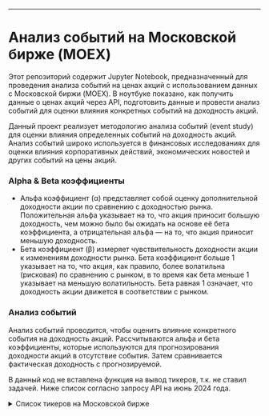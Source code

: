 ---

# Анализ событий на Московской бирже (MOEX)

Этот репозиторий содержит Jupyter Notebook, предназначенный для проведения анализа событий на ценах акций с использованием данных с Московской биржи (MOEX). 
В ноутбуке показано, как получить данные о ценах акций через API, подготовить данные и провести анализ событий для оценки влияния конкретных событий на доходность акций.

Данный проект реализует методологию анализа событий (event study) для оценки влияния определенных событий на доходность акций. 
Анализ событий широко используется в финансовых исследованиях для оценки влияния корпоративных действий, экономических новостей и других событий на цены акций.

### Alpha & Beta коэффициенты


- Альфа коэффициент (α) представляет собой оценку дополнительной доходности акции по сравнению с доходностью рынка. Положительная альфа указывает на то, что акция приносит большую доходность, чем можно было бы ожидать на основе её бета коэффициента, а отрицательная альфа — на то, что акция приносит меньшую доходность.
- Бета коэффициент (β) измеряет чувствительность доходности акции к изменениям доходности рынка. Бета коэффициент больше 1 указывает на то, что акция, как правило, более волатильна (рисковая) по сравнению с рынком, в то время как бета меньше 1 указывает на меньшую волатильность. Бета равная 1 означает, что доходность акции движется в соответствии с рынком.

### Анализ событий

Анализ событий проводится, чтобы оценить влияние конкретного события на доходность акций. 
Рассчитываются альфа и бета коэффициенты, которые используются для прогнозирования доходности акций в отсутствие события. Затем сравнивается фактическая доходность с прогнозируемой.


В данный код не вставлена функция на вывод тикеров, т.к. не ставил задачей. Ниже список согласно запросу API на июнь 2024 года.

<details>
  <summary>Список тикеров на Московской бирже</summary>
  
| Проект        | Тэги                                                             | Описание                 |
| ------------- | ---------------------------------------------------------------- | ------------------------ |   
|ABIO - ПАО "Артген" | KRKN - Саратовский НПЗ ПАО ао | ROLO - "Русолово" ПАО ао|  
ABRD - Абрау-Дюрсо ПАО ао | KRKNP - Саратовский НПЗ ПАО ап | ROSB - РОСБАНК ПАО ао  
ACKO - АСКО ПАО ао | KRKOP - ТКЗ Красный котельщик ПАО ап | ROSN - ПАО НК Роснефть  
AFKS - АФК "Система" ПАО ао | KROT - "КрасныйОктябрь" ПАО - ао | ROST - РОСИНТЕР РЕСТОРАНТС (ПАО)  
AFLT - Аэрофлот-росс.авиалин(ПАО)ао | KROTP - КрасныйОктябрь-1п | RTGZ - Газпром газорасп Р-н-Д ПАО ао  
AGRO - ГДР ROS AGRO PLC ORD SHS | KRSB - Красноярскэнергосбыт ао | RTKM - Ростелеком (ПАО) ао.  
AKRN - Акрон ПАО ао | KRSBP - Красноярскэнергосбыт ап | RTKMP - Ростелеком (ПАО) ап.  
ALRS - АЛРОСА ПАО ао | KUBE - "Россети Кубань" ПАО | RTSB - ТНС энерго Ростов. ПАО ао  
AMEZ - Ашинский метзавод ПАО ао | KUZB - Банк "Кузнецкий" ПАО ао | RTSBP - ТНС энерго Ростов. ПАО ап  
APTK - ПАО "Аптечная сеть 36,6" ао | KZOS - ПАО "Органический синтез" ао | RUAL - РУСАЛ ОК МКПАО ао  
AQUA - ПАО ИНАРКТИКА | KZOSP - ПАО "Органический синтез" ап | RUSI - РУСС-ИНВЕСТ ИК ПАО ао  
ARSA - УК Арсагера ПАО-ао | LEAS - ПАО «ЛК «Европлан» | RZSB - "Рязанская энергосб.комп" ПАО  
ASSB - "Астраханская ЭСК" ПАО | LENT - Лента МКПАО ао | SAGO - Самараэнерго (ПАО) - ао  
ASTR - Группа Астра ао | LKOH - НК ЛУКОЙЛ (ПАО) - ао | SAGOP - Самараэнерго (ПАО) - ап  
AVAN - АКБ "АВАНГАРД" ПАО ао | LNZL - "Лензолото" ПАО ао | SARE - Саратовэнерго(ПАО)-ао  
BANE - Башнефть АНК ао | LNZLP - "Лензолото" ПАО ап | SAREP - Саратовэнерго(ПАО)-ап  
BANEP - Башнефть АНК ап | LSNG - Россети Ленэнерго ПАО-ао | SBER - Сбербанк России ПАО ао  
BELU - НоваБев Групп ПАО ао | LSNGP - Россети Ленэнерго ПАО-ап | SBERP - Сбербанк России ПАО ап  
BISVP - Башинформсвязь(ПАО) ап | LSRG - Группа ЛСР ПАО ао | SELG - ПАО "Селигдар"  ао  
BLNG - Белон ОАО ао | LVHK - Левенгук ПАО ао | SFIN - ЭсЭфАй ПАО ао  
BRZL - Бурятзолото ПАО ао | MAGE - "Магаданэнерго" ПАО ао | SGZH - Сегежа ао  
BSPB - ПАО "Банк "Санкт-Петербург" ао | MAGEP - "Магаданэнерго" ПАО ап | SIBN - Газпром нефть ПАО ао  
BSPBP - Банк Санкт-Петербург ап | MAGN - "Магнитогорск.мет.комб" ПАО ао | SLEN - ПАО "Сахалинэнерго" ао  
CARM - СТГ ао | MBNK - МТС-Банк ао | SMLT - ГК Самолет ао  
CBOM - "МКБ" ПАО ао | MDMG - МКПАО «МД Медикал Груп» | SNGS - Сургутнефтегаз ПАО акции об.  
CHGZ - РН-Западная Сибирь ПАО ао | MFGS - ао "Славнефть-Мегионнефтегаз" | SNGSP - Сургутнефтегаз ПАО ап  
CHKZ - "ЧКПЗ" ПАО ао | MFGSP - ап Мегионнефтегаз | SOFL - Софтлайн ао  
CHMF - Северсталь (ПАО)ао | MGKL - МГКЛ ао | SPBE - СПБ Биржа ао  
CHMK - "ЧМК" ПАО ао | MGNT - "Магнит" ПАО ао | STSB - Ставрополэнергосбыт ПАО ао  
CIAN - АДР Cian PLC ORD SHS | MGNZ - Соликамский магн.завод(ОАО)ао | STSBP - Ставрополэнергосбыт ПАО ап  
CNTL - "Центральный Телеграф" ПАО ао | MGTS - ПАО "МГТС" ао (5 в) | SVAV - ПАО "СОЛЛЕРС"  
CNTLP - "Центральный Телеграф" ПАО ап | MGTSP - ПАО "МГТС" ап (4 в) | SVCB - Совкомбанк ао  
DELI - Каршеринг Руссия ао | MISB - ТНС энерго Марий Эл ПАО ао | SVET - Светофор Групп ао  
DIAS - Диасофт ао | MISBP - ТНС энерго Марий Эл ПАО ап | SVETP - Светофор Групп ап  
DIOD - Завод ДИОД ПАО ао | MOEX - ПАО Московская Биржа | TASB - ао"Тамбов.энергсбыт.комп."ПАО  
DVEC - "ДЭК" ПАО ао | MRKC - ПАО "Россети Центр" ао | TASBP - ап"Тамбов.энергсбыт.комп."ПАО  
DZRD - Донской завод радиодеталей ао | MRKK - Россети Сев. Кавказ ао | TATN - ПАО "Татнефть" ао  
DZRDP - Донской завод радиодеталей ап | MRKP - Россети Центр и Приволжье ао | TATNP - ПАО "Татнефть" ап 3 вып.  
EELT - "ЕвропЭлектротехника" ПАО ао | MRKS - Россети Сибирь ао | TCSG - ТКС Холдинг МКПАО ао  
ELFV - "ЭЛ5-Энерго" ПАО | MRKU - Россети Урал (ПАО) ао | TGKA - ао ПАО "ТГК-1"  
ELMT - Элемент | MRKV - Россети Волга ао | TGKB - ао ПАО "ТГК-2"  
ENPG - МКПАО ЭН+ ГРУП ао | MRKY - Россети Юг  (ПАО) ао | TGKBP - ап ПАО "ТГК-2"  
ETLN - ГДР ETALON GROUP PLC ORD SHS | MRKZ - ПАО Россети Северо-Запад ао | TGKN - ао ПАО "ТГК-14"  
EUTR - ЕвроТранс ао | MRSB - Мордовск.энергсбыт.комп.ПАО ао | TNSE - ПАО ГК "ТНС энерго" ао  
FEES - "ФСК - Россети" ПАО | MSNG - МосЭнерго акции обыкн. | TORS - ао "Томская распределит.комп."  
FESH - ДВ морское пароходство ПАО ао | MSRS - ПАО Россети Моск.рег. ао | TORSP - ап "Томская распределит.комп."  
FIVE - ГДР X5 RetailGroup N.V.ORD SHS | MSTT - ПАО "МОСТОТРЕСТ" ао | TRMK - ПАО ТМК  
FIXP - ГДР FixPrice Group PLC ORD SHS | MTLR - Мечел ПАО ао | TRNFP - Транснефть ПАО акц.пр.  
FLOT - Совкомфлот ао | MTLRP - Мечел ПАО ап | TTLK - "Таттелеком" ПАО ао  
GAZC - ГАЗКОН (ПАО) ао | MTSS - Мобильные ТелеСистемы ПАО ао | TUZA - Туймаз. завод автобетоновозов  
GAZP - "Газпром" (ПАО) ао | MVID - "М.видео" ПАО ао | UGLD - ЮГК  
GAZS - ГАЗ-сервис (ПАО) ао | NAUK - НПО Наука ао | UKUZ - Южный Кузбасс ПАО ао  
GAZT - ГАЗ-Тек ПАО ао | NFAZ - НЕФАЗ ПАО ао | UNAC - Об.авиастр.корп. ПАО ао  
GCHE - Группа Черкизово ПАО-ао | NKHP - НКХП ПАО ао | UNKL - Южно-Уральский никел. комб. ао  
GECO - ЦГРМ ГЕНЕТИКО ао | NKNC - "Нижнекамскнефтехим" ПАО ао | UPRO - Юнипро ПАО ао  
GEMA - ПАО ММЦБ ао | NKNCP - "Нижнекамскнефтехим" ПАО ап | URKZ - ПАО "Уральская кузница" ао  
GEMC - Юнайтед Медикал Груп ПАО | NKSH - Нижнекамскшина ПАО ао | USBN - БАНК УРАЛСИБ ПАО ао  
GLTR - ГДР Globaltrans Invest ORD SHS | NLMK - ПАО "НЛМК" ао | UTAR - Авиакомпания "ЮТэйр" (ПАО) ао  
GMKN - ГМК "Нор.Никель" ПАО ао | NMTP - НМТП (ПАО) ао | VEON-RX - VEON Ltd. ORD SHS  
GTRK - ПАО "ГТМ" ао | NNSB - ТНС энерго Нижний Новг.ПАО ао | VGSB - "Волгоград.энергосбыткомп" ПАО  
HHRU - АДР HeadHunter Group ORD SHS | NNSBP - ТНС энерго Нижний Новг.ПАО ап | VGSBP - "Волгоград.энергосбыткомп" ПАО  
HIMCP - Химпром ПАО ап | NSVZ - Наука-Связь ПАО ао | VJGZ - ННК-Варьеганнефтегаз ПАО ао  
HNFG - ХЭНДЕРСОН ао | NVTK - ПАО "НОВАТЭК" ао | VJGZP - ННК-Варьеганнефтегаз ПАО ап  
HYDR - ПАО "РусГидро" | OGKB - ОГК-2 ПАО ао | VKCO - Международная компания ПАО ВК  
IGST - Ижсталь ПАО ао 2в. | OKEY - ГДР OKEY Group S.A. ORD SHS | VLHZ - Владимирский химич.з-д(ПАО) ао  
IGSTP - Ижсталь ПАО ап | OMZZP - ап"Объединён.  маш. заводы" | VRSB - ТНС энерго Воронеж ПАО ао  
INGR - ИНГРАД ПАО ао | OZON - АДР Ozon Holdings PLC ORD SHS | VRSBP - ТНС энерго Воронеж ПАО ап  
IRAO - "Интер РАО" ПАО ао | PHOR - ФосАгро ПАО ао | VSMO - Корп. ВСМПО-АВИСМА (ПАО) ао  
IRKT - "Яковлев" ПАО ак.об.-3 | PIKK - ПИК СЗ (ПАО) ао | VSYD - Выборгский Суд.Завод ПАО ао  
IVAT - ПАО ИВА ао | PLZL - Полюс ПАО ао | VSYDP - Выборгский Суд.Завод ПАО ап  
JNOS - Славнефть-ЯНОС (ПАО) ао | PMSB - "Пермэнергосбыт" ПАО ао | VTBR - ао ПАО Банк ВТБ  
JNOSP - Славнефть-ЯНОС (ПАО) ап | PMSBP - "Пермэнергосбыт" ПАО ап | WTCM - "Центр междун. торговли"ПАО ао  
KAZT - Куйбышевазот ПАО ао | POLY - Polymetal International plc | WTCMP - "Центр междун. торговли"ПАО ап  
KAZTP - Куйбышевазот ПАО ап | POSI - Группа Позитив ао | WUSH - ВУШ Холдинг ао  
KBSB - ТНС энерго Кубань ПАО ао | PRFN - ЧЗПСН-Профнастил (ПАО) ао | YAKG - Якутская топл.-энерг. комп. ао  
KCHE - Камчатскэнерго ПАО ао | PRMB - АКБ "Приморье" ао | YKEN - АК "Якутскэнерго" (ПАО) ао  
KCHEP - Камчатскэнерго ПАО ап | QIWI - QIWI PLC | YKENP - АК "Якутскэнерго" (ПАО) ап  
KGKC - Курганская генер.комп.ПАО ао | RASP - ПАО Распадская ао | YNDX - PLLC Yandex N.V. class A shs  
KGKCP - Курганская генер. комп. ПАО ап | RBCM - ГК РБК ПАО ао | YRSB - ТНС энерго Ярославль ПАО ао  
KLSB - ао"Калужская сбыт.комп."ПАО | RDRB - РоссийскийДорож Банк ПАО ао | YRSBP - ТНС энерго Ярославль ПАО ап  
KLVZ - Алкогольная Группа Кристалл | RENI - Ренессанс Страхование ао | ZAYM - Займер ао  
KMAZ - КАМАЗ ПАО | RGSS - Росгосстрах СК ПАО ао | ZILL - Завод им. И.А.Лихачева ПАО ао  
KMEZ - Ковровский механический завод | RKKE - РКК Энергия им.С.П.Королева ао | ZVEZ - ЗВЕЗДА ПАО ао  
